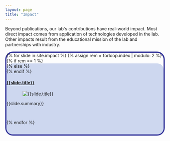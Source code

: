 ```yaml
---
layout: page
title: "Impact"
---
```

Beyond publications, our lab's contributions have real-world impact.
Most direct impact comes from application of technologies developed in the lab.
Other impacts result from the educational mission of the lab and partnerships with industry.
<div class="impact-page-styles">
  <div class="row" style="margin:auto;justify-content:center;width:100%;max-width:1000px;border:4px solid #323399;border-radius:25px">
    {% for slide in site.impact %}
    {% assign rem = forloop.index | modulo: 2 %}
    {% if rem == 1 %}
    <div class="row" style="margin:auto;justify-content:center;width:100%;max-width:1000px;background-color:#cdd7ef;padding-bottom:30px;border-radius:20px">
    {% else %}
    <div class="row impact-row" style="margin:auto;justify-content:center;width:100%;max-width:1000px;padding-bottom:30px;">
    {% endif %}
    <h4><a href="{{ slide.url | relative_url}}">{{slide.title}}</a></h4>
      <div class="row" style="margin:0 auto;width:100%;max-width:400px">
        <img src="{{slide.splash | relative_url}}" class="d-block w-100" alt="{{slide.title}}">
      </div>
      <div class="col" style="width:100%">
      <p>{{slide.summary}}</p>
      </div>
    </div>
  {% endfor %}
  </div>
</div>

